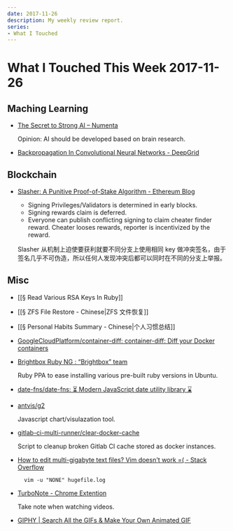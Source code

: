```yaml
---
date: 2017-11-26
description: My weekly review report.
series:
- What I Touched
---
```


# What I Touched This Week 2017-11-26


## Maching Learning

- [The Secret to Strong AI – Numenta](https://medium.com/@Numenta/the-secret-to-strong-ai-61d153e26273)

    Opinion: AI should be developed based on brain research.

- [Backpropagation In Convolutional Neural Networks - DeepGrid](http://www.jefkine.com/general/2016/09/05/backpropagation-in-convolutional-neural-networks/)

## Blockchain

- [Slasher: A Punitive Proof-of-Stake Algorithm - Ethereum Blog]( https://blog.ethereum.org/2014/01/15/slasher-a-punitive-proof-of-stake-algorithm/)

    - Signing Privileges/Validators is determined in early blocks.
    - Signing rewards claim is deferred.
    - Everyone can publish conflicting signing to claim cheater finder reward. Cheater looses rewards, reporter is incentivized by the reward.

    Slasher 从机制上迫使要获利就要不同分支上使用相同 key 做冲突签名，由于签名几乎不可伪造，所以任何人发现冲突后都可以同时在不同的分支上举报。

<!--more-->

## Misc

- [[§ Read Various RSA Keys In Ruby]]
- [[§ ZFS File Restore - Chinese|ZFS 文件恢复]]
- [[§ Personal Habits Summary - Chinese|个人习惯总结]]
- [GoogleCloudPlatform/container-diff: container-diff: Diff your Docker containers](https://github.com/GoogleCloudPlatform/container-diff)
- [Brightbox Ruby NG : “Brightbox” team](https://launchpad.net/%7Ebrightbox/+archive/ubuntu/ruby-ng/+index?batch=75&memo=75&start=75)

    Ruby PPA to ease installing various pre-built ruby versions in Ubuntu.

- [date-fns/date-fns: ⏳ Modern JavaScript date utility library ⌛️](https://github.com/date-fns/date-fns)
- [antvis/g2](https://github.com/antvis/g2)

    Javascript chart/visulazation tool.

- [gitlab-ci-multi-runner/clear-docker-cache](https://github.com/ayufan/gitlab-ci-multi-runner/blob/master/packaging/root/usr/share/gitlab-runner/clear-docker-cache)

    Script to cleanup broken Gitlab CI cache stored as docker instances.

- [How to edit multi-gigabyte text files? Vim doesn't work =( - Stack Overflow](https://stackoverflow.com/questions/908575/how-to-edit-multi-gigabyte-text-files-vim-doesnt-work/908664#908664)

        vim -u "NONE" hugefile.log

- [TurboNote - Chrome Extention](https://chrome.google.com/webstore/detail/turbonote/fhpgggnmdlmekfdpkdgeiccfkignhkdf)

    Take note when watching videos.

- [GIPHY | Search All the GIFs & Make Your Own Animated GIF](https://giphy.com/)
